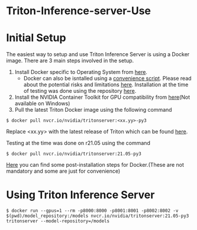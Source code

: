 # Triton-Inference-server-Use

# Initial Setup

The easiest way to setup and use Triton Inference Server is using a Docker image.
There are 3 main steps involved in the setup.
1. Install Docker specific to Operating System from [here](https://docs.docker.com/engine/install/).
    - Docker can also be isntalled using a [convenience script](https://get.docker.com/). Please read about the potential risks and limitations [here](https://docs.docker.com/engine/install/ubuntu/#install-using-the-convenience-script). Installation at the time of testing was done using the repository [here](https://docs.docker.com/engine/install/ubuntu/#install-using-the-convenience-script).   
2. Install the NVIDIA Container Toolkit for GPU compatibility from [here](https://docs.nvidia.com/datacenter/cloud-native/container-toolkit/install-guide.html#docker)(Not available on Windows)
3. Pull the latest Triton Docker image using the following command

  ``` 
  $ docker pull nvcr.io/nvidia/tritonserver:<xx.yy>-py3
  ```
  Replace <xx.yy> with the latest release of Triton which can be found [here](https://github.com/triton-inference-server/server#triton-inference-serve).
  
  Testing at the time was done on r21.05 using the command  
  
  ```
  $ docker pull nvcr.io/nvidia/tritonserver:21.05-py3
  ```

  
[Here](https://docs.docker.com/engine/install/linux-postinstall/) you can find some post-installation steps for Docker.(These are not mandatory and some are just for convenience)

# Using Triton Inference Server

```
$ docker run --gpus=1 --rm -p8000:8000 -p8001:8001 -p8002:8002 -v $(pwd)/model_repository:/models nvcr.io/nvidia/tritonserver:21.05-py3 tritonserver --model-repository=/models

  ```
